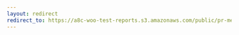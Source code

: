 ```yaml
---
layout: redirect
redirect_to: https://a8c-woo-test-reports.s3.amazonaws.com/public/pr-merge/43830/e2e/index.html
---
```

